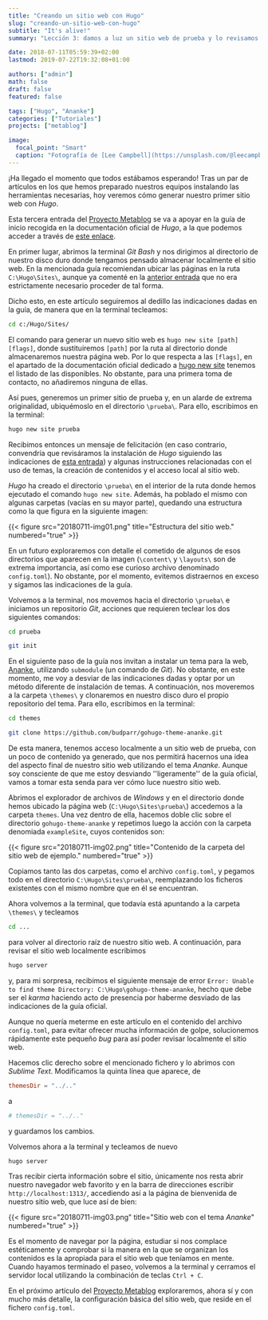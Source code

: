 ```yaml
---
title: "Creando un sitio web con Hugo"
slug: "creando-un-sitio-web-con-hugo"
subtitle: "It's alive!"
summary: "Lección 3: damos a luz un sitio web de prueba y lo revisamos localmente."

date: 2018-07-11T05:59:39+02:00
lastmod: 2019-07-22T19:32:08+01:00

authors: ["admin"]
math: false
draft: false
featured: false

tags: ["Hugo", "Ananke"]
categories: ["Tutoriales"]
projects: ["metablog"]

image:
  focal_point: "Smart"
  caption: "Fotografía de [Lee Campbell](https://unsplash.com/@leecampbell), disponible en [Unsplash](https://unsplash.com/photos/DtDlVpy-vvQ)."
---
```


¡Ha llegado el momento que todos estábamos esperando! Tras un par de artículos en los que hemos preparado nuestros equipos instalando las herramientas necesarias, hoy veremos cómo generar nuestro primer sitio web con *Hugo*.

Esta tercera entrada del [Proyecto Metablog](/proyecto/metablog/) se va a apoyar en la guía de inicio recogida en la documentación oficial de *Hugo*, a la que podemos acceder a través de [este enlace](https://gohugo.io/getting-started/quick-start/).

En primer lugar, abrimos la terminal *Git Bash* y nos dirigimos al directorio de nuestro disco duro donde tengamos pensado almacenar localmente el sitio web. En la mencionada guía recomiendan ubicar las páginas en la ruta `C:\Hugo\Sites\`, aunque ya comenté en la [anterior entrada](/2018/07/08/instalando-hugo-en-windows/) que no era estrictamente necesario proceder de tal forma.

Dicho esto, en este artículo seguiremos al dedillo las indicaciones dadas en la guía, de manera que en la terminal tecleamos:

```bash
cd c:/Hugo/Sites/
```

El comando para generar un nuevo sitio web es `hugo new site [path] [flags]`, donde sustituiremos `[path]` por la ruta al directorio donde almacenaremos nuestra página web. Por lo que respecta a las `[flags]`, en el apartado de la documentación oficial dedicado a [hugo new site](https://gohugo.io/commands/hugo_new_site/) tenemos el listado de las disponibles. No obstante, para una primera toma de contacto, no añadiremos ninguna de ellas.

Así pues, generemos un primer sitio de prueba y, en un alarde de extrema originalidad, ubiquémoslo en el directorio `\prueba\`. Para ello, escribimos en la terminal:

```bash
hugo new site prueba
```

Recibimos entonces un mensaje de felicitación (en caso contrario, convendría que revisáramos la instalación de *Hugo* siguiendo las indicaciones de [esta entrada](/2018/07/08/instalando-hugo-en-windows/)) y algunas instrucciones relacionadas con el uso de temas, la creación de contenidos y el acceso local al sitio web.

*Hugo* ha creado el directorio `\prueba\` en el interior de la ruta donde hemos ejecutado el comando `hugo new site`. Además, ha poblado el mismo con algunas carpetas (vacías en su mayor parte), quedando una estructura como la que figura en la siguiente imagen:

{{< figure src="20180711-img01.png" title="Estructura del sitio web." numbered="true" >}}

En un futuro exploraremos con detalle el cometido de algunos de esos directorios que aparecen en la imagen (`\content\` y `\layouts\` son de extrema importancia, así como ese curioso archivo denominado `config.toml`). No obstante, por el momento, evitemos distraernos en exceso y sigamos las indicaciones de la guía.

Volvemos a la terminal, nos movemos hacia el directorio `\prueba\` e iniciamos un repositorio *Git*, acciones que requieren teclear los dos siguientes comandos:

```bash
cd prueba
```

```bash
git init
```

En el siguiente paso de la guía nos invitan a instalar un tema para la web, [Ananke](https://themes.gohugo.io/gohugo-theme-ananke/), utilizando `submodule` (un comando de *Git*). No obstante, en este momento, me voy a desviar de las indicaciones dadas y optar por un método diferente de instalación de temas. A continuación, nos moveremos a la carpeta `\themes\` y clonaremos en nuestro disco duro el propio repositorio del tema. Para ello, escribimos en la terminal:

```bash
cd themes
```

```bash
git clone https://github.com/budparr/gohugo-theme-ananke.git
```

De esta manera, tenemos acceso localmente a un sitio web de prueba, con un poco de contenido ya generado, que nos permitirá hacernos una idea del aspecto final de nuestro sitio web utilizando el tema *Ananke*. Aunque soy consciente de que me estoy desviando ''ligeramente'' de la guía oficial, vamos a tomar esta senda para ver cómo luce nuestro sitio web.

Abrimos el explorador de archivos de *Windows* y en el directorio donde hemos ubicado la página web (`C:\Hugo\Sites\prueba\`) accedemos a la carpeta `themes`. Una vez dentro de ella, hacemos doble clic sobre el directorio `gohugo-theme-ananke` y repetimos luego la acción con la carpeta denomiada `exampleSite`, cuyos contenidos son:

{{< figure src="20180711-img02.png" title="Contenido de la carpeta del sitio web de ejemplo." numbered="true" >}}

Copiamos tanto las dos carpetas, como el archivo `config.toml`, y pegamos todo en el directorio `C:\Hugo\Sites\prueba\`, reemplazando los ficheros existentes con el mismo nombre que en él se encuentran. 

Ahora volvemos a la terminal, que todavía está apuntando a la carpeta `\themes\` y tecleamos

```bash
cd ...
```

para volver al directorio raíz de nuestro sitio web. A continuación, para revisar el sitio web localmente escribimos

```bash
hugo server
```

y, para mi sorpresa, recibimos el siguiente mensaje de error `Error: Unable to find theme Directory: C:\Hugo\gohugo-theme-ananke`, hecho que debe ser el *karma* haciendo acto de presencia por haberme desviado de las indicaciones de la guía oficial.

Aunque no quería meterme en este artículo en el contenido del archivo `config.toml`, para evitar ofrecer mucha información de golpe, solucionemos rápidamente este pequeño *bug* para así poder revisar localmente el sitio web. 

Hacemos clic derecho sobre el mencionado fichero y lo abrimos con *Sublime Text*. Modificamos la quinta línea que aparece, de

```toml
themesDir = "../.."
```

a

```toml
# themesDir = "../.."
```

y guardamos los cambios. 

Volvemos ahora a la terminal y tecleamos de nuevo

```bash
hugo server
```

Tras recibir cierta información sobre el sitio, únicamente nos resta abrir nuestro navegador web favorito y en la barra de direcciones escribir `http://localhost:1313/`, accediendo así a la página de bienvenida de nuestro sitio web, que luce así de bien:

{{< figure src="20180711-img03.png" title="Sitio web con el tema *Ananke*" numbered="true" >}}

Es el momento de navegar por la página, estudiar si nos complace estéticamente y comprobar si la manera en la que se organizan los contenidos es la apropiada para el sitio web que teníamos en mente. Cuando hayamos terminado el paseo, volvemos a la terminal y cerramos el servidor local utilizando la combinación de teclas `Ctrl + C`.

En el próximo artículo del [Proyecto Metablog](/proyecto/metablog/) exploraremos, ahora sí y con mucho más detalle, la configuración básica del sitio web, que reside en el fichero `config.toml`.
